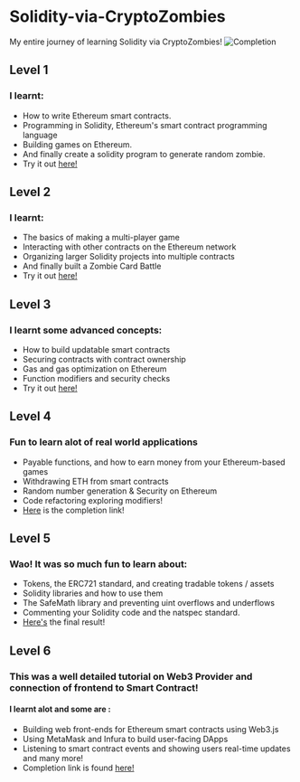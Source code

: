 # Solidity-via-CryptoZombies
My entire journey of learning Solidity via CryptoZombies!
![Completion](../CryptoZombies-with-Solidity/image/screenshot.png)

## Level 1
### I learnt:
* How to write Ethereum smart contracts.
* Programming in Solidity, Ethereum's smart contract programming language
* Building games on Ethereum.
* And finally create a solidity program to generate random zombie. 
* Try it out [here!](https://share.cryptozombies.io/en/lesson/1/share/hybrid?id=Y3p8NTM5NTY1)


## Level 2
### I learnt:
* The basics of making a multi-player game
* Interacting with other contracts on the Ethereum network
* Organizing larger Solidity projects into multiple contracts
* And finally built a Zombie Card Battle  
* Try it out [here!](https://share.cryptozombies.io/en/lesson/2/share/hybrid?id=Y3p8NTM5NTY1)


## Level 3
### I learnt some advanced concepts:
* How to build updatable smart contracts
* Securing contracts with contract ownership
* Gas and gas optimization on Ethereum
* Function modifiers and security checks  
* Try it out [here!](https://share.cryptozombies.io/en/lesson/3/share/hybrid?id=Y3p8NTM5NTY1)


## Level 4
### Fun to learn alot of real world applications
* Payable functions, and how to earn money from your Ethereum-based games
* Withdrawing ETH from smart contracts
* Random number generation & Security on Ethereum
* Code refactoring exploring modifiers!
* [Here](https://share.cryptozombies.io/en/lesson/4/share/hybrid?id=WyJjenw1Mzk1NjUiLDIsMTRd) is the completion link!

## Level 5
### Wao! It was so much fun to learn about:
* Tokens, the ERC721 standard, and creating tradable tokens / assets
* Solidity libraries and how to use them
* The SafeMath library and preventing uint overflows and underflows
* Commenting your Solidity code and the natspec standard.
* [Here's](https://share.cryptozombies.io/en/lesson/5/share/H4XF13LD_MORRIS_%F0%9F%92%AF%F0%9F%92%AF%F0%9F%98%8E%F0%9F%92%AF%F0%9F%92%AF?id=Y3p8NTM5NTY1) the final result!

## Level 6
### This was a well detailed tutorial on Web3 Provider and connection of frontend to Smart Contract!
#### I learnt alot and some are :
* Building web front-ends for Ethereum smart contracts using Web3.js
* Using MetaMask and Infura to build user-facing DApps
* Listening to smart contract events and showing users real-time updates and many more!
* Completion link is found [here!](https://share.cryptozombies.io/en/lesson/6/share/The_Phantom_of_Web3?id=Y3p8NTM5NTY1)
